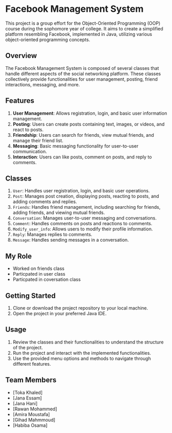 # Facebook Management System

This project is a group effort for the Object-Oriented Programming (OOP) course during the sophomore year of college. It aims to create a simplified platform resembling Facebook, implemented in Java, utilizing various object-oriented programming concepts.

## Overview

The Facebook Management System is composed of several classes that handle different aspects of the social networking platform. These classes collectively provide functionalities for user management, posting, friend interactions, messaging, and more.

## Features

1. **User Management**: Allows registration, login, and basic user information management.
2. **Posting**: Users can create posts containing text, images, or videos, and react to posts.
3. **Friendship**: Users can search for friends, view mutual friends, and manage their friend list.
4. **Messaging**: Basic messaging functionality for user-to-user communication.
5. **Interaction**: Users can like posts, comment on posts, and reply to comments.

## Classes

1. `User`: Handles user registration, login, and basic user operations.
2. `Post`: Manages post creation, displaying posts, reacting to posts, and adding comments and replies.
3. `Friends`: Handles friend management, including searching for friends, adding friends, and viewing mutual friends.
4. `Conversation`: Manages user-to-user messaging and conversations.
5. `Comment`: Handles comments on posts and reactions to comments.
6. `Modify_user_info`: Allows users to modify their profile information.
7. `Reply`: Manages replies to comments.
8. `Message`: Handles sending messages in a conversation.


## My Role

- Worked on friends class
- Particpated in user class
- Particpated in coversation class


## Getting Started

1. Clone or download the project repository to your local machine.
2. Open the project in your preferred Java IDE.

## Usage

1. Review the classes and their functionalities to understand the structure of the project.
2. Run the project and interact with the implemented functionalities.
3. Use the provided menu options and methods to navigate through different features.


## Team Members

- [Toka Khaled]
- [Jana Essam]
- [Jana Hani]
- [Rawan Mohammed]
- [Amira Moustafa]
- [Gihad Mahmmoud]
- [Habiba Osama]
